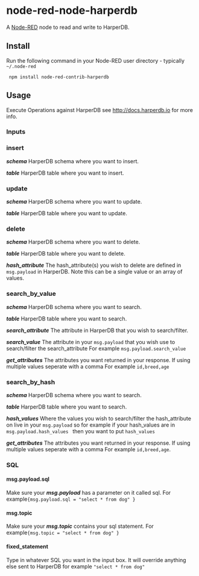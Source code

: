 node-red-node-harperdb
========================
A <a href="http://nodered.org" target="_new">Node-RED</a> node to read and write to HarperDB.

Install
-------

Run the following command in your Node-RED user directory - typically `~/.node-red`
```
 npm install node-red-contrib-harperdb
```

Usage
-----
Execute Operations against HarperDB see <a href="http://docs.harperdb.io"> http://docs.harperdb.io for more info. 
### Inputs

### insert

***schema*** HarperDB schema where you want to insert.

***table*** HarperDB table where you want to insert.




### update

***schema*** HarperDB schema where you want to update.

***table*** HarperDB table where you want to  update.



### delete

***schema*** HarperDB schema where you want to delete.

***table*** HarperDB table where you want to delete.

***hash_attribute*** The hash_attribute(s) you wish to delete are defined in `msg.payload` in HarperDB. Note this can be a single value or an array of values.





### search_by_value

***schema*** HarperDB schema where you want to search.

***table*** HarperDB table where you want to search.

***search_attribute*** The attribute in HarperDB that you wish to search/filter.

***search_value*** The attribute in your `msg.payload` that you wish use to search/filter the search_attribute For example `msg.payload.search_value`

***get_attributes*** The attributes you want returned in your response.  If using multiple values seperate with a comma For example ` id,breed,age `


### search_by_hash

***schema*** HarperDB schema where you want to search.

***table*** HarperDB table where you want to search.

***hash_values*** Where the values you wish to search/filter the hash_attribute on live in your `msg.payload`  so for example if your hash_values are in `msg.payload.hash_values `  then you want to put `hash_values`

***get_attributes*** The attributes you want returned in your response.  If using multiple values seperate with a comma For example ` id,breed,age `.


### SQL
#### msg.payload.sql

Make sure your ***msg.payload*** has a parameter on it called sql.  For example`{msg.payload.sql = "select * from dog" }`

#### msg.topic

Make sure your ***msg.topic*** contains your sql statement.  For example`{msg.topic = "select * from dog" }`

#### fixed_statement

Type in whatever SQL you want in the input box.  It will override anything else sent to HarperDB for example ` "select * from dog" `
